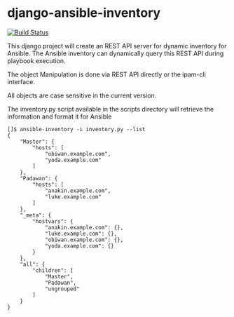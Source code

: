 django-ansible-inventory
========================

[![Build Status](https://travis-ci.org/infodot-be/django-ansible-inventory.svg?branch=master)](https://travis-ci.org/infodot-be/django-ansible-inventory)

This django project will create an REST API server for dynamic inventory for Ansible.
The Ansible inventory can dynamically query this REST API during playbook execution.

The object Manipulation is done via REST API directly or the ipam-cli interface.

All objects are case sensitive in the current version.

The inventory.py script available in the scripts directory will retrieve the information and format it for Ansible

```
[]$ ansible-inventory -i inventory.py --list
{
    "Master": {
        "hosts": [
            "obiwan.example.com",
            "yoda.example.com"
        ]
    },
    "Padawan": {
        "hosts": [
            "anakin.example.com",
            "luke.example.com"
        ]
    },
    "_meta": {
        "hostvars": {
            "anakin.example.com": {},
            "luke.example.com": {},
            "obiwan.example.com": {},
            "yoda.example.com": {}
        }
    },
    "all": {
        "children": [
            "Master",
            "Padawan",
            "ungrouped"
        ]
    }
}

```
